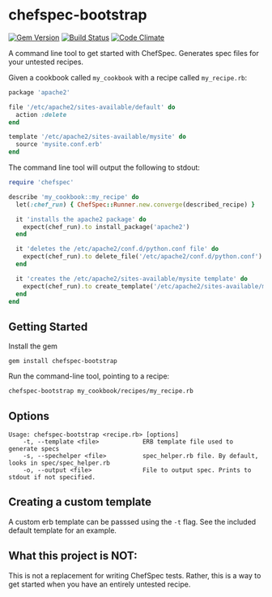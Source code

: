 chefspec-bootstrap
==================

[![Gem Version](http://img.shields.io/gem/v/chefspec-bootstrap.svg)][gem]
[![Build Status](http://img.shields.io/travis/AMeng/chefspec-bootstrap.svg)][travis]
[![Code Climate](http://img.shields.io/codeclimate/github/AMeng/chefspec-bootstrap.svg)][codeclimate]

[gem]: https://rubygems.org/gems/chefspec-bootstrap
[travis]: http://travis-ci.org/AMeng/chefspec-bootstrap
[codeclimate]: https://codeclimate.com/github/AMeng/chefspec-bootstrap

A command line tool to get started with ChefSpec. Generates spec files for your untested recipes.

Given a cookbook called `my_cookbook` with a recipe called `my_recipe.rb`:
```ruby
package 'apache2'

file '/etc/apache2/sites-available/default' do
  action :delete
end

template '/etc/apache2/sites-available/mysite' do
  source 'mysite.conf.erb'
end
```

The command line tool will output the following to stdout:
```ruby
require 'chefspec'

describe 'my_cookbook::my_recipe' do
  let(:chef_run) { ChefSpec::Runner.new.converge(described_recipe) }

  it 'installs the apache2 package' do
    expect(chef_run).to install_package('apache2')
  end

  it 'deletes the /etc/apache2/conf.d/python.conf file' do
    expect(chef_run).to delete_file('/etc/apache2/conf.d/python.conf')
  end

  it 'creates the /etc/apache2/sites-available/mysite template' do
    expect(chef_run).to create_template('/etc/apache2/sites-available/mysite')
  end
end
```

Getting Started
---
Install the gem
```
gem install chefspec-bootstrap
```

Run the command-line tool, pointing to a recipe:
```
chefspec-bootstrap my_cookbook/recipes/my_recipe.rb
```

Options
---
```
Usage: chefspec-bootstrap <recipe.rb> [options]
    -t, --template <file>            ERB template file used to generate specs
    -s, --spechelper <file>          spec_helper.rb file. By default, looks in spec/spec_helper.rb
    -o, --output <file>              File to output spec. Prints to stdout if not specified.
```

Creating a custom template
---
A custom erb template can be passsed using the `-t` flag. See the included default template for an example.

What this project is NOT:
---
This is not a replacement for writing ChefSpec tests. Rather, this is a way to get started when you have an entirely untested recipe.
